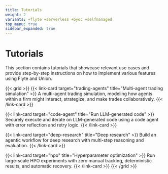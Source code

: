 ```yaml
---
title: Tutorials
weight: 2
variants: +flyte +serverless +byoc +selfmanaged
top_menu: true
sidebar_expanded: true
---
```


# Tutorials

This section contains tutorials that showcase relevant use cases and provide step-by-step instructions on how to implement various features using Flyte and Union.

{{< grid >}}
{{< link-card target="trading-agents" title="Multi-agent trading simulation" >}}
A multi-agent trading simulation, modeling how agents within a firm might interact, strategize, and make trades collaboratively.
{{< /link-card >}}

{{< link-card target="code-agent" title="Run LLM-generated code" >}}
Securely execute and iterate on LLM-generated code using a code agent with error reflection and retry logic.
{{< /link-card >}}

{{< link-card target="deep-research" title="Deep research" >}}
Build an agentic workflow for deep research with multi-step reasoning and evaluation.
{{< /link-card >}}

{{< link-card target="hpo" title="Hyperparameter optimization" >}}
Run large-scale HPO experiments with zero manual tracking, deterministic results, and automatic recovery.
{{< /link-card >}}
{{< /grid >}}
